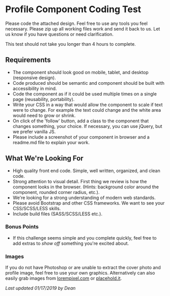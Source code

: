 # Profile Component Coding Test

Please code the attached design. Feel free to use any tools you feel necessary. Please zip up all working files work and send it back to us. Let us know if you have questions or need clarification.

This test should not take you longer than 4 hours to complete.

## Requirements

- The component should look good on mobile, tablet, and desktop (responsive design).
- Code produced should be semantic and component should be built with accessibility in mind.
- Code the component as if it could be used multiple times on a single page (reusability, portability).
- Write your CSS in a way that would allow the component to scale if text were to change. For example the text could change and the white area would need to grow or shrink.
- On click of the 'follow' button, add a class to the component that changes something, your choice. If necessary, you can use jQuery, but we prefer vanilla JS.
- Please include a screenshot of your component in browser and a readme.md file to explain your work.

## What We're Looking For

- High quality front end code. Simple, well written, organized, and clean code.
- Strong attention to visual detail. First thing we review is how the component looks in the browser. (Hints: background color around the component, rounded corner radius, etc.).
- We're looking for a strong understanding of modern web standards.
- Please avoid Bootstrap and other CSS frameworks. We want to see your CSS/SCSS/LESS skills.
- Include build files (SASS/SCSS/LESS etc.).

### Bonus Points

- If this challenge seems simple and you complete quickly, feel free to add extras to _show off_ something you're excited about.

### Images

If you do not have Photoshop or are unable to extract the cover photo and profile image, feel free to use your own graphics. Alternatively can also easily grab images from [lorempixel.com](http://lorempixel.com/) or [placehold.it](http://placehold.it/).

_Last updated 01/17/2019 by Dean_
